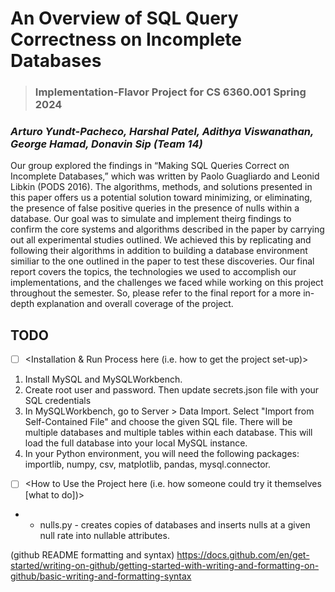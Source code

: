 # An Overview of SQL Query Correctness on Incomplete Databases

> ### Implementation-Flavor Project for CS 6360.001 Spring 2024
### *Arturo Yundt-Pacheco, Harshal Patel, Adithya Viswanathan, George Hamad, Donavin Sip (Team 14)*

Our group explored the findings in “Making SQL Queries Correct on Incomplete Databases,” which was written by Paolo Guagliardo and Leonid Libkin (PODS 2016). The algorithms, methods, and solutions presented in this paper offers us a potential solution toward minimizing, or eliminating, the presence of false positive queries in the presence of nulls within a database. Our goal was to simulate and implement theirg findings to confirm the core systems and algorithms described in the paper by carrying out all experimental studies outlined. We achieved this by replicating and following their algorithms in addition to building a database environment similiar to the one outlined in the paper to test these discoveries. Our final report covers the topics, the technologies we used to accomplish our implementations, and the challenges we faced while working on this project throughout the semester. So, please refer to the final report for a more in-depth explanation and overall coverage of the project.

## TODO
- [ ] <Installation & Run Process here (i.e. how to get the project set-up)>
1. Install MySQL and MySQLWorkbench.
2. Create root user and password. Then update secrets.json file with your SQL credentials
3. In MySQLWorkbench, go to Server > Data Import. Select "Import from Self-Contained File" and choose the given SQL file. There will be multiple databases and multiple tables within each database. This will load the full database into your local MySQL instance.
4. In your Python environment, you will need the following packages: importlib, numpy, csv, matplotlib, pandas, mysql.connector. 

- [ ] <How to Use the Project here (i.e. how someone could try it themselves [what to do])>
- - nulls.py - creates copies of databases and inserts nulls at a given null rate into nullable attributes.

(github README formatting and syntax)
https://docs.github.com/en/get-started/writing-on-github/getting-started-with-writing-and-formatting-on-github/basic-writing-and-formatting-syntax

